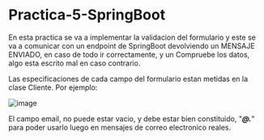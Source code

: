 # Practica-5-SpringBoot

En esta practica se va a implementar la validacion del formulario y este se va a comunicar con un endpoint de SpringBoot devolviendo un MENSAJE ENVIADO, en caso de todo ir correctamente, y un Compruebe los datos, algo esta escrito mal en caso contrario.


Las especificaciones de cada campo del formulario estan metidas en la clase Cliente. Por ejemplo:

![image](https://user-images.githubusercontent.com/78138715/159173830-9431ae74-f2c9-4755-a475-57c534f6e9bb.png)

El campo email, no puede estar vacio, y debe estar bien constituido, "_____@________.___" para poder usarlo luego en mensajes de correo electronico reales.
